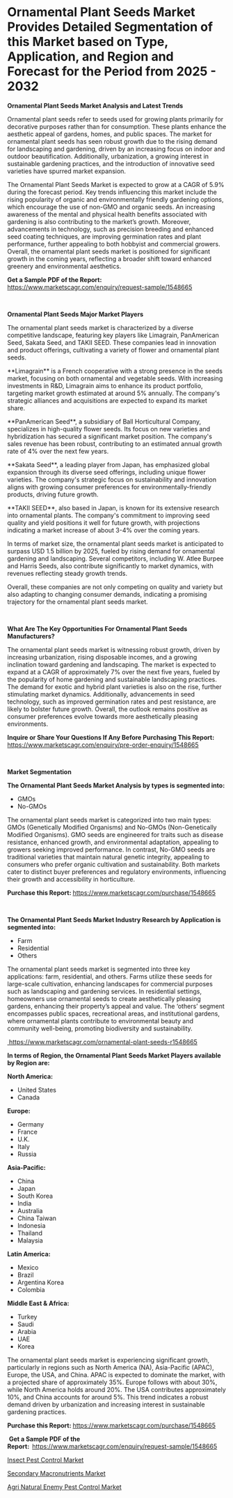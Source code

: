 <p><h1>Ornamental Plant Seeds Market Provides Detailed Segmentation of this Market based on Type, Application, and Region and Forecast for the Period from 2025 - 2032</h1></p><p><strong>Ornamental Plant Seeds Market Analysis and Latest Trends</strong></p>
<p><p>Ornamental plant seeds refer to seeds used for growing plants primarily for decorative purposes rather than for consumption. These plants enhance the aesthetic appeal of gardens, homes, and public spaces. The market for ornamental plant seeds has seen robust growth due to the rising demand for landscaping and gardening, driven by an increasing focus on indoor and outdoor beautification. Additionally, urbanization, a growing interest in sustainable gardening practices, and the introduction of innovative seed varieties have spurred market expansion.</p><p>The Ornamental Plant Seeds Market is expected to grow at a CAGR of 5.9% during the forecast period. Key trends influencing this market include the rising popularity of organic and environmentally friendly gardening options, which encourage the use of non-GMO and organic seeds. An increasing awareness of the mental and physical health benefits associated with gardening is also contributing to the market’s growth. Moreover, advancements in technology, such as precision breeding and enhanced seed coating techniques, are improving germination rates and plant performance, further appealing to both hobbyist and commercial growers. Overall, the ornamental plant seeds market is positioned for significant growth in the coming years, reflecting a broader shift toward enhanced greenery and environmental aesthetics.</p></p>
<p><strong>Get a Sample PDF of the Report:&nbsp;</strong> <a href="https://www.marketscagr.com/enquiry/request-sample/1548665?utm_campaign=1869&utm_medium=2&utm_source=Github&utm_content=ia&utm_term=30032025&utm_id=ornamental-plant-seeds">https://www.marketscagr.com/enquiry/request-sample/1548665</a></p>
<p>&nbsp;</p>
<p><strong>Ornamental Plant Seeds Major Market Players</strong></p>
<p><p>The ornamental plant seeds market is characterized by a diverse competitive landscape, featuring key players like Limagrain, PanAmerican Seed, Sakata Seed, and TAKII SEED. These companies lead in innovation and product offerings, cultivating a variety of flower and ornamental plant seeds.</p><p>**Limagrain** is a French cooperative with a strong presence in the seeds market, focusing on both ornamental and vegetable seeds. With increasing investments in R&D, Limagrain aims to enhance its product portfolio, targeting market growth estimated at around 5% annually. The company's strategic alliances and acquisitions are expected to expand its market share.</p><p>**PanAmerican Seed**, a subsidiary of Ball Horticultural Company, specializes in high-quality flower seeds. Its focus on new varieties and hybridization has secured a significant market position. The company's sales revenue has been robust, contributing to an estimated annual growth rate of 4% over the next few years.</p><p>**Sakata Seed**, a leading player from Japan, has emphasized global expansion through its diverse seed offerings, including unique flower varieties. The company's strategic focus on sustainability and innovation aligns with growing consumer preferences for environmentally-friendly products, driving future growth.</p><p>**TAKII SEED**, also based in Japan, is known for its extensive research into ornamental plants. The company's commitment to improving seed quality and yield positions it well for future growth, with projections indicating a market increase of about 3-4% over the coming years.</p><p>In terms of market size, the ornamental plant seeds market is anticipated to surpass USD 1.5 billion by 2025, fueled by rising demand for ornamental gardening and landscaping. Several competitors, including W. Atlee Burpee and Harris Seeds, also contribute significantly to market dynamics, with revenues reflecting steady growth trends.</p><p>Overall, these companies are not only competing on quality and variety but also adapting to changing consumer demands, indicating a promising trajectory for the ornamental plant seeds market.</p></p>
<p>&nbsp;</p>
<p><strong>What Are The Key Opportunities For Ornamental Plant Seeds Manufacturers?</strong></p>
<p><p>The ornamental plant seeds market is witnessing robust growth, driven by increasing urbanization, rising disposable incomes, and a growing inclination toward gardening and landscaping. The market is expected to expand at a CAGR of approximately 7% over the next five years, fueled by the popularity of home gardening and sustainable landscaping practices. The demand for exotic and hybrid plant varieties is also on the rise, further stimulating market dynamics. Additionally, advancements in seed technology, such as improved germination rates and pest resistance, are likely to bolster future growth. Overall, the outlook remains positive as consumer preferences evolve towards more aesthetically pleasing environments.</p></p>
<p><strong>Inquire or Share Your Questions If Any Before Purchasing This Report:</strong> <a href="https://www.marketscagr.com/enquiry/pre-order-enquiry/1548665?utm_campaign=1869&utm_medium=2&utm_source=Github&utm_content=ia&utm_term=30032025&utm_id=ornamental-plant-seeds">https://www.marketscagr.com/enquiry/pre-order-enquiry/1548665</a></p>
<p>&nbsp;</p>
<p><strong>Market Segmentation</strong></p>
<p><strong>The Ornamental Plant Seeds Market Analysis by types is segmented into:</strong></p>
<p><ul><li>GMOs</li><li>No-GMOs</li></ul></p>
<p><p>The ornamental plant seeds market is categorized into two main types: GMOs (Genetically Modified Organisms) and No-GMOs (Non-Genetically Modified Organisms). GMO seeds are engineered for traits such as disease resistance, enhanced growth, and environmental adaptation, appealing to growers seeking improved performance. In contrast, No-GMO seeds are traditional varieties that maintain natural genetic integrity, appealing to consumers who prefer organic cultivation and sustainability. Both markets cater to distinct buyer preferences and regulatory environments, influencing their growth and accessibility in horticulture.</p></p>
<p><strong>Purchase this Report:&nbsp;</strong><a href="https://www.marketscagr.com/purchase/1548665?utm_campaign=1869&utm_medium=2&utm_source=Github&utm_content=ia&utm_term=30032025&utm_id=ornamental-plant-seeds">https://www.marketscagr.com/purchase/1548665</a></p>
<p>&nbsp;</p>
<p><strong>The Ornamental Plant Seeds Market Industry Research by Application is segmented into:</strong></p>
<p><ul><li>Farm</li><li>Residential</li><li>Others</li></ul></p>
<p><p>The ornamental plant seeds market is segmented into three key applications: farm, residential, and others. Farms utilize these seeds for large-scale cultivation, enhancing landscapes for commercial purposes such as landscaping and gardening services. In residential settings, homeowners use ornamental seeds to create aesthetically pleasing gardens, enhancing their property’s appeal and value. The ‘others’ segment encompasses public spaces, recreational areas, and institutional gardens, where ornamental plants contribute to environmental beauty and community well-being, promoting biodiversity and sustainability.</p></p>
<p><a href="https://www.marketscagr.com/ornamental-plant-seeds-r1548665?utm_campaign=1869&utm_medium=2&utm_source=Github&utm_content=ia&utm_term=30032025&utm_id=ornamental-plant-seeds">&nbsp;https://www.marketscagr.com/ornamental-plant-seeds-r1548665</a></p>
<p><strong>In terms of Region, the Ornamental Plant Seeds Market Players available by Region are:</strong></p>
<p>
    <p> <strong> North America: </strong>
        <ul>
            <li>United States</li>
            <li>Canada</li>
        </ul>
        </p> 
    <p> <strong> Europe: </strong>
        <ul>
            <li>Germany</li>
            <li>France</li>
            <li>U.K.</li>
            <li>Italy</li>
            <li>Russia</li>
        </ul>
        </p> 
    <p> <strong> Asia-Pacific: </strong>
        <ul>
            <li>China</li>
            <li>Japan</li>
            <li>South Korea</li>
            <li>India</li>
            <li>Australia</li>
            <li>China Taiwan</li>
            <li>Indonesia</li>
            <li>Thailand</li>
            <li>Malaysia</li>
        </ul>
        </p> 
    <p> <strong> Latin America: </strong>
        <ul>
            <li>Mexico</li>
            <li>Brazil</li>
            <li>Argentina Korea</li>
            <li>Colombia</li>
        </ul>
        </p> 
    <p> <strong> Middle East & Africa: </strong>
        <ul>
            <li>Turkey</li>
            <li>Saudi</li>
            <li>Arabia</li>
            <li>UAE</li>
            <li>Korea</li>
        </ul>
    </p>
    </p>
<p><p>The ornamental plant seeds market is experiencing significant growth, particularly in regions such as North America (NA), Asia-Pacific (APAC), Europe, the USA, and China. APAC is expected to dominate the market, with a projected share of approximately 35%. Europe follows with about 30%, while North America holds around 20%. The USA contributes approximately 10%, and China accounts for around 5%. This trend indicates a robust demand driven by urbanization and increasing interest in sustainable gardening practices.</p></p>
<p><strong>Purchase this Report: </strong><a href="https://www.marketscagr.com/purchase/1548665?utm_campaign=1869&utm_medium=2&utm_source=Github&utm_content=ia&utm_term=30032025&utm_id=ornamental-plant-seeds">https://www.marketscagr.com/purchase/1548665</a></p>
<p>&nbsp;<strong>Get a Sample PDF of the Report:&nbsp;&nbsp;</strong><a href="https://www.marketscagr.com/enquiry/request-sample/1548665?utm_campaign=1869&utm_medium=2&utm_source=Github&utm_content=ia&utm_term=30032025&utm_id=ornamental-plant-seeds">https://www.marketscagr.com/enquiry/request-sample/1548665</a></p>
<p><strong></strong></p>
<p><p><a href="https://github.com/CliffMedina6/Market-Research-Report-List-7/blob/main/insect-pest-control-market.md?utm_campaign=1869&utm_medium=2&utm_source=Github&utm_content=ia&utm_term=30032025&utm_id=ornamental-plant-seeds">Insect Pest Control Market</a></p><p><a href="https://github.com/provorikovar/Market-Research-Report-List-7/blob/main/secondary-macronutrients-market.md?utm_campaign=1869&utm_medium=2&utm_source=Github&utm_content=ia&utm_term=30032025&utm_id=ornamental-plant-seeds">Secondary Macronutrients Market</a></p><p><a href="https://github.com/ekerswenzlb0/Market-Research-Report-List-1/blob/main/agri-natural-enemy-pest-control-market.md?utm_campaign=1869&utm_medium=2&utm_source=Github&utm_content=ia&utm_term=30032025&utm_id=ornamental-plant-seeds">Agri Natural Enemy Pest Control Market</a></p></p>